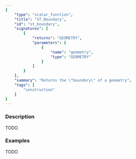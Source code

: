 ```yaml
---
{
    "type": "scalar_function",
    "title": "ST_Boundary",
    "id": "st_boundary",
    "signatures": [
        {
            "returns": "GEOMETRY",
            "parameters": [
                {
                    "name": "geometry",
                    "type": "GEOMETRY"
                }
            ]
        }
    ],
    "summary": "Returns the \"boundary\" of a geometry",
    "tags": [
        "construction"
    ]
}
---
```


### Description

TODO

### Examples

TODO

